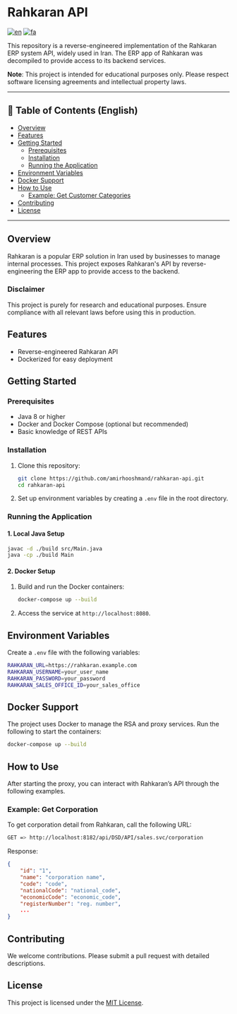 
# Rahkaran API
[![en](https://img.shields.io/badge/lang-en-red.svg)](https://github.com/amirhooshmand/rahkaran-api/blob/main/README.md)
[![fa](https://img.shields.io/badge/lang-fa-green.svg)](https://github.com/amirhooshmand/rahkaran-api/blob/main/README.fa.md)



This repository is a reverse-engineered implementation of the Rahkaran ERP system API, widely used in Iran. The ERP app of Rahkaran was decompiled to provide access to its backend services.

**Note**: This project is intended for educational purposes only. Please respect software licensing agreements and intellectual property laws.

---

## 📜 Table of Contents (English)

- [Overview](#overview)
- [Features](#features)
- [Getting Started](#getting-started)
  - [Prerequisites](#prerequisites)
  - [Installation](#installation)
  - [Running the Application](#running-the-application)
- [Environment Variables](#environment-variables)
- [Docker Support](#docker-support)
- [How to Use](#how-to-use)
  - [Example: Get Customer Categories](#example-get-customer-categories)
- [Contributing](#contributing)
- [License](#license)

---

## Overview

Rahkaran is a popular ERP solution in Iran used by businesses to manage internal processes. This project exposes Rahkaran's API by reverse-engineering the ERP app to provide access to the backend.

### Disclaimer

This project is purely for research and educational purposes. Ensure compliance with all relevant laws before using this in production.

## Features

- Reverse-engineered Rahkaran API
- Dockerized for easy deployment

## Getting Started

### Prerequisites

- Java 8 or higher
- Docker and Docker Compose (optional but recommended)
- Basic knowledge of REST APIs

### Installation

1. Clone this repository:
   ```bash
   git clone https://github.com/amirhooshmand/rahkaran-api.git
   cd rahkaran-api
   ```

2. Set up environment variables by creating a `.env` file in the root directory.

### Running the Application

#### 1. Local Java Setup

```bash
javac -d ./build src/Main.java
java -cp ./build Main
```

#### 2. Docker Setup

1. Build and run the Docker containers:

   ```bash
   docker-compose up --build
   ```

2. Access the service at `http://localhost:8080`.

## Environment Variables

Create a `.env` file with the following variables:

```bash
RAHKARAN_URL=https://rahkaran.example.com
RAHKARAN_USERNAME=your_user_name
RAHKARAN_PASSWORD=your_password
RAHKARAN_SALES_OFFICE_ID=your_sales_office
```

## Docker Support

The project uses Docker to manage the RSA and proxy services. Run the following to start the containers:

```bash
docker-compose up --build
```

## How to Use

After starting the proxy, you can interact with Rahkaran’s API through the following examples.

### Example: Get Corporation

To get corporation detail from Rahkaran, call the following URL:

```bash
GET => http://localhost:8182/api/DSD/API/sales.svc/corporation
```

Response:
```json
{
    "id": "1",
    "name": "corporation name",
    "code": "code",
    "nationalCode": "national_code",
    "economicCode": "economic_code",
    "registerNumber": "reg. number",
    ...
}
```

## Contributing

We welcome contributions. Please submit a pull request with detailed descriptions.

## License

This project is licensed under the [MIT License](LICENSE).
